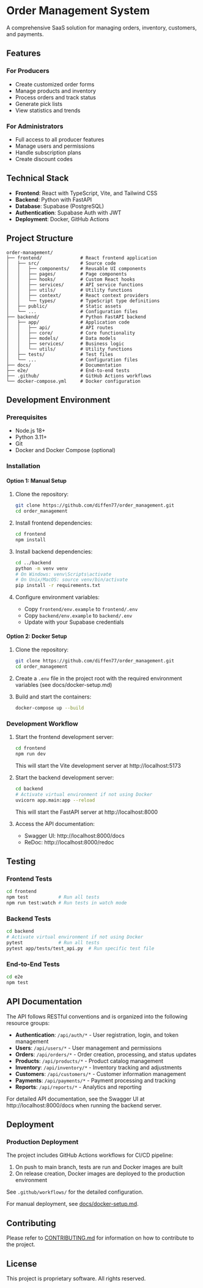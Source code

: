 # Order Management System

A comprehensive SaaS solution for managing orders, inventory, customers, and payments.

## Features

### For Producers
- Create customized order forms
- Manage products and inventory
- Process orders and track status
- Generate pick lists
- View statistics and trends

### For Administrators
- Full access to all producer features
- Manage users and permissions
- Handle subscription plans
- Create discount codes

## Technical Stack

- **Frontend**: React with TypeScript, Vite, and Tailwind CSS
- **Backend**: Python with FastAPI
- **Database**: Supabase (PostgreSQL)
- **Authentication**: Supabase Auth with JWT
- **Deployment**: Docker, GitHub Actions

## Project Structure

```
order-management/
├── frontend/              # React frontend application
│   ├── src/               # Source code
│   │   ├── components/    # Reusable UI components
│   │   ├── pages/         # Page components
│   │   ├── hooks/         # Custom React hooks
│   │   ├── services/      # API service functions
│   │   ├── utils/         # Utility functions
│   │   ├── context/       # React context providers
│   │   └── types/         # TypeScript type definitions
│   ├── public/            # Static assets
│   └── ...                # Configuration files
├── backend/               # Python FastAPI backend
│   ├── app/               # Application code
│   │   ├── api/           # API routes
│   │   ├── core/          # Core functionality
│   │   ├── models/        # Data models
│   │   ├── services/      # Business logic
│   │   └── utils/         # Utility functions
│   ├── tests/             # Test files
│   └── ...                # Configuration files
├── docs/                  # Documentation
├── e2e/                   # End-to-end tests
├── .github/               # GitHub Actions workflows
└── docker-compose.yml     # Docker configuration
```

## Development Environment

### Prerequisites
- Node.js 18+
- Python 3.11+
- Git
- Docker and Docker Compose (optional)

### Installation

#### Option 1: Manual Setup

1. Clone the repository:
   ```bash
   git clone https://github.com/diffen77/order_management.git
   cd order_management
   ```

2. Install frontend dependencies:
   ```bash
   cd frontend
   npm install
   ```

3. Install backend dependencies:
   ```bash
   cd ../backend
   python -m venv venv
   # On Windows: venv\Scripts\activate
   # On Unix/MacOS: source venv/bin/activate
   pip install -r requirements.txt
   ```

4. Configure environment variables:
   - Copy `frontend/env.example` to `frontend/.env`
   - Copy `backend/env.example` to `backend/.env`
   - Update with your Supabase credentials

#### Option 2: Docker Setup

1. Clone the repository:
   ```bash
   git clone https://github.com/diffen77/order_management.git
   cd order_management
   ```

2. Create a `.env` file in the project root with the required environment variables (see docs/docker-setup.md)

3. Build and start the containers:
   ```bash
   docker-compose up --build
   ```

### Development Workflow

1. Start the frontend development server:
   ```bash
   cd frontend
   npm run dev
   ```
   This will start the Vite development server at http://localhost:5173

2. Start the backend development server:
   ```bash
   cd backend
   # Activate virtual environment if not using Docker
   uvicorn app.main:app --reload
   ```
   This will start the FastAPI server at http://localhost:8000

3. Access the API documentation:
   - Swagger UI: http://localhost:8000/docs
   - ReDoc: http://localhost:8000/redoc

## Testing

### Frontend Tests
```bash
cd frontend
npm test           # Run all tests
npm run test:watch # Run tests in watch mode
```

### Backend Tests
```bash
cd backend
# Activate virtual environment if not using Docker
pytest             # Run all tests
pytest app/tests/test_api.py  # Run specific test file
```

### End-to-End Tests
```bash
cd e2e
npm test
```

## API Documentation

The API follows RESTful conventions and is organized into the following resource groups:

- **Authentication**: `/api/auth/*` - User registration, login, and token management
- **Users**: `/api/users/*` - User management and permissions
- **Orders**: `/api/orders/*` - Order creation, processing, and status updates
- **Products**: `/api/products/*` - Product catalog management
- **Inventory**: `/api/inventory/*` - Inventory tracking and adjustments
- **Customers**: `/api/customers/*` - Customer information management
- **Payments**: `/api/payments/*` - Payment processing and tracking
- **Reports**: `/api/reports/*` - Analytics and reporting

For detailed API documentation, see the Swagger UI at http://localhost:8000/docs when running the backend server.

## Deployment

### Production Deployment

The project includes GitHub Actions workflows for CI/CD pipeline:

1. On push to main branch, tests are run and Docker images are built
2. On release creation, Docker images are deployed to the production environment

See `.github/workflows/` for the detailed configuration.

For manual deployment, see [docs/docker-setup.md](docs/docker-setup.md).

## Contributing

Please refer to [CONTRIBUTING.md](CONTRIBUTING.md) for information on how to contribute to the project.

## License

This project is proprietary software. All rights reserved. 